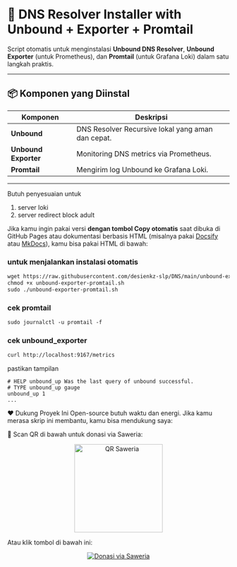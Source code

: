 # 🧠 DNS Resolver Installer with Unbound + Exporter + Promtail

Script otomatis untuk menginstalasi **Unbound DNS Resolver**, **Unbound Exporter** (untuk Prometheus), dan **Promtail** (untuk Grafana Loki) dalam satu langkah praktis.

---

## 📦 Komponen yang Diinstal

| Komponen         | Deskripsi                                                                 |
|------------------|---------------------------------------------------------------------------|
| **Unbound**       | DNS Resolver Recursive lokal yang aman dan cepat.                        |
| **Unbound Exporter** | Monitoring DNS metrics via Prometheus.                                |
| **Promtail**       | Mengirim log Unbound ke Grafana Loki.                                   |

---
Butuh penyesuaian untuk
1. server loki
2. server redirect block adult

Jika kamu ingin pakai versi **dengan tombol Copy otomatis** saat dibuka di GitHub Pages atau dokumentasi berbasis HTML (misalnya pakai [Docsify](https://docsify.js.org) atau [MkDocs](https://www.mkdocs.org/)), kamu bisa pakai HTML di bawah:


<h3>untuk menjalankan instalasi otomatis</h3>

```html
wget https://raw.githubusercontent.com/desienkz-slp/DNS/main/unbound-exporter-promtail.sh
chmod +x unbound-exporter-promtail.sh
sudo ./unbound-exporter-promtail.sh
```
<h3>cek promtail</h3>

```html
sudo journalctl -u promtail -f
```

<h3>cek unbound_exporter</h3>

```html
curl http://localhost:9167/metrics
```
pastikan tampilan

```
# HELP unbound_up Was the last query of unbound successful.
# TYPE unbound_up gauge
unbound_up 1
...
```
❤️ Dukung Proyek Ini
Open-source butuh waktu dan energi. Jika kamu merasa skrip ini membantu, kamu bisa mendukung saya:

📱 Scan QR di bawah untuk donasi via Saweria:

<p align="center"> <img src="https://saweria.co/widgets/qr?streamKey=525ce4591eb42670e8f8181eff1df3d0" width="200" alt="QR Saweria"> </p>
Atau klik tombol di bawah ini:

<p align="center"> <a href="https://saweria.co/desienkz" target="_blank"> <img src="https://img.shields.io/badge/Donasi%20via-Saweria-orange?style=for-the-badge&logo=buymeacoffee" alt="Donasi via Saweria"> </a> </p>

